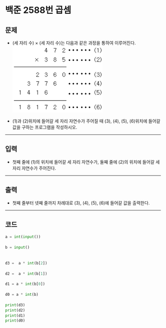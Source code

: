 # 백준 2588번 곱셈

## 문제
- (세 자리 수) × (세 자리 수)는 다음과 같은 과정을 통하여 이루어진다.
  ![alt text](image.png)

- (1)과 (2)위치에 들어갈 세 자리 자연수가 주어질 때 (3), (4), (5), (6)위치에 들어갈 값을 구하는 프로그램을 작성하시오.

---

## 입력

- 첫째 줄에 (1)의 위치에 들어갈 세 자리 자연수가, 둘째 줄에 (2)의 위치에 들어갈 세자리 자연수가 주어진다.

---

## 출력

- 첫째 줄부터 넷째 줄까지 차례대로 (3), (4), (5), (6)에 들어갈 값을 출력한다.

---

## 코드

```python
a = int(input())

b = input()


d3 =  a * int(b[2])

d2 =  a * int(b[1])

d1 = a * int(b[0])

d0 = a * int(b)

print(d3)
print(d2)
print(d1)
print(d0)
```
